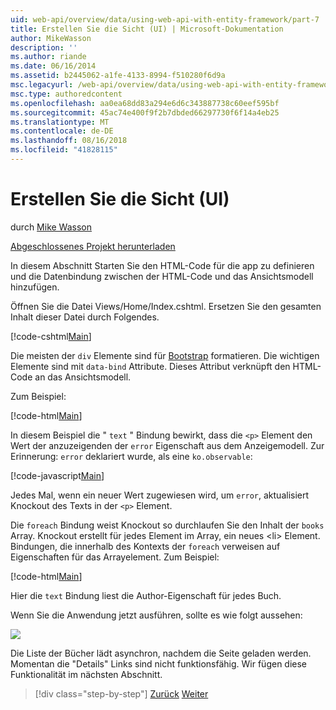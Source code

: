 ```yaml
---
uid: web-api/overview/data/using-web-api-with-entity-framework/part-7
title: Erstellen Sie die Sicht (UI) | Microsoft-Dokumentation
author: MikeWasson
description: ''
ms.author: riande
ms.date: 06/16/2014
ms.assetid: b2445062-a1fe-4133-8994-f510280f6d9a
msc.legacyurl: /web-api/overview/data/using-web-api-with-entity-framework/part-7
msc.type: authoredcontent
ms.openlocfilehash: aa0ea68dd83a294e6d6c343887738c60eef595bf
ms.sourcegitcommit: 45ac74e400f9f2b7dbded66297730f6f14a4eb25
ms.translationtype: MT
ms.contentlocale: de-DE
ms.lasthandoff: 08/16/2018
ms.locfileid: "41828115"
---
```

<a name="create-the-view-ui"></a>Erstellen Sie die Sicht (UI)
====================
durch [Mike Wasson](https://github.com/MikeWasson)

[Abgeschlossenes Projekt herunterladen](https://github.com/MikeWasson/BookService)

In diesem Abschnitt Starten Sie den HTML-Code für die app zu definieren und die Datenbindung zwischen der HTML-Code und das Ansichtsmodell hinzufügen.

Öffnen Sie die Datei Views/Home/Index.cshtml. Ersetzen Sie den gesamten Inhalt dieser Datei durch Folgendes.

[!code-cshtml[Main](part-7/samples/sample1.cshtml)]

Die meisten der `div` Elemente sind für [Bootstrap](http://getbootstrap.com/) formatieren. Die wichtigen Elemente sind mit `data-bind` Attribute. Dieses Attribut verknüpft den HTML-Code an das Ansichtsmodell.

Zum Beispiel:

[!code-html[Main](part-7/samples/sample2.html)]

In diesem Beispiel die &quot; `text` &quot; Bindung bewirkt, dass die `<p>` Element den Wert der anzuzeigenden der `error` Eigenschaft aus dem Anzeigemodell. Zur Erinnerung: `error` deklariert wurde, als eine `ko.observable`:

[!code-javascript[Main](part-7/samples/sample3.js)]

Jedes Mal, wenn ein neuer Wert zugewiesen wird, um `error`, aktualisiert Knockout des Texts in der `<p>` Element.

Die `foreach` Bindung weist Knockout so durchlaufen Sie den Inhalt der `books` Array. Knockout erstellt für jedes Element im Array, ein neues &lt;li&gt; Element. Bindungen, die innerhalb des Kontexts der `foreach` verweisen auf Eigenschaften für das Arrayelement. Zum Beispiel:

[!code-html[Main](part-7/samples/sample4.html)]

Hier die `text` Bindung liest die Author-Eigenschaft für jedes Buch.

Wenn Sie die Anwendung jetzt ausführen, sollte es wie folgt aussehen:

![](part-7/_static/image1.png)

Die Liste der Bücher lädt asynchron, nachdem die Seite geladen werden. Momentan die &quot;Details&quot; Links sind nicht funktionsfähig. Wir fügen diese Funktionalität im nächsten Abschnitt.

> [!div class="step-by-step"]
> [Zurück](part-6.md)
> [Weiter](part-8.md)
